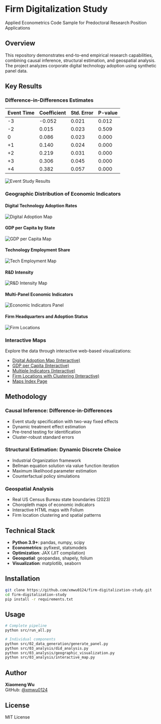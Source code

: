 # Firm Digitalization Study

Applied Econometrics Code Sample for Predoctoral Research Position Applications

## Overview

This repository demonstrates end-to-end empirical research capabilities, combining causal inference, structural estimation, and geospatial analysis. The project analyzes corporate digital technology adoption using synthetic panel data.

## Key Results

### Difference-in-Differences Estimates

| Event Time | Coefficient | Std. Error | P-value |
|------------|-------------|------------|---------|
| -3 | -0.052 | 0.021 | 0.012 |
| -2 | 0.015 | 0.023 | 0.509 |
| 0 | 0.086 | 0.023 | 0.000 |
| +1 | 0.140 | 0.024 | 0.000 |
| +2 | 0.219 | 0.031 | 0.000 |
| +3 | 0.306 | 0.045 | 0.000 |
| +4 | 0.382 | 0.057 | 0.000 |

![Event Study Results](output/figures/event_study_log_revenue.png)

### Geographic Distribution of Economic Indicators

#### Digital Technology Adoption Rates
![Digital Adoption Map](output/figures/map_digital_adoption.png)

#### GDP per Capita by State
![GDP per Capita Map](output/figures/map_gdp_per_capita.png)

#### Technology Employment Share
![Tech Employment Map](output/figures/map_tech_employment.png)

#### R&D Intensity
![R&D Intensity Map](output/figures/map_rd_intensity.png)

#### Multi-Panel Economic Indicators
![Economic Indicators Panel](output/figures/economic_indicators_panel.png)

#### Firm Headquarters and Adoption Status
![Firm Locations](output/figures/map_firm_locations.png)

### Interactive Maps

Explore the data through interactive web-based visualizations:

- [Digital Adoption Map (Interactive)](https://github.com/xmwu0124/firm-digitalization-study/blob/main/output/figures/interactive_digital_adoption.html)
- [GDP per Capita (Interactive)](https://github.com/xmwu0124/firm-digitalization-study/blob/main/output/figures/interactive_gdp_per_capita.html)
- [Multiple Indicators (Interactive)](https://github.com/xmwu0124/firm-digitalization-study/blob/main/output/figures/interactive_multi_indicators.html)
- [Firm Locations with Clustering (Interactive)](https://github.com/xmwu0124/firm-digitalization-study/blob/main/output/figures/interactive_firm_locations.html)
- [Maps Index Page](https://github.com/xmwu0124/firm-digitalization-study/blob/main/output/figures/maps_index.html)

## Methodology

### Causal Inference: Difference-in-Differences
- Event study specification with two-way fixed effects
- Dynamic treatment effect estimation
- Pre-trend testing for identification
- Cluster-robust standard errors

### Structural Estimation: Dynamic Discrete Choice
- Industrial Organization framework
- Bellman equation solution via value function iteration
- Maximum likelihood parameter estimation
- Counterfactual policy simulations

### Geospatial Analysis
- Real US Census Bureau state boundaries (2023)
- Choropleth maps of economic indicators
- Interactive HTML maps with Folium
- Firm location clustering and spatial patterns

## Technical Stack

- **Python 3.9+**: pandas, numpy, scipy
- **Econometrics**: pyfixest, statsmodels
- **Optimization**: JAX (JIT compilation)
- **Geospatial**: geopandas, shapely, folium
- **Visualization**: matplotlib, seaborn

## Installation
```bash
git clone https://github.com/xmwu0124/firm-digitalization-study.git
cd firm-digitalization-study
pip install -r requirements.txt
```

## Usage
```bash
# Complete pipeline
python src/run_all.py

# Individual components
python src/02_data_generation/generate_panel.py
python src/03_analysis/did_analysis.py
python src/03_analysis/geographic_visualization.py
python src/03_analysis/interactive_map.py
```

## Author

**Xiaomeng Wu**  
GitHub: [@xmwu0124](https://github.com/xmwu0124)

## License

MIT License
